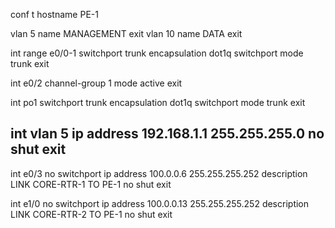 

conf t
hostname PE-1

vlan 5
name MANAGEMENT
exit
vlan 10
name DATA
exit

int range e0/0-1
switchport trunk encapsulation dot1q
switchport mode trunk
exit

int e0/2
channel-group 1 mode active
exit

int po1
switchport trunk encapsulation dot1q
switchport mode trunk
exit

int vlan 5
ip address 192.168.1.1 255.255.255.0
no shut
exit
---

int e0/3
no switchport
ip address 100.0.0.6 255.255.255.252
description LINK CORE-RTR-1 TO PE-1
no shut
exit

int e1/0
no switchport
ip address 100.0.0.13 255.255.255.252
description LINK CORE-RTR-2 TO PE-1
no shut
exit